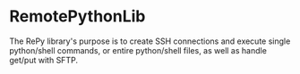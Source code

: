 # RemotePythonLib
The RePy library's purpose is to create SSH connections and execute single python/shell commands, or entire python/shell files, as well as handle get/put with SFTP.
